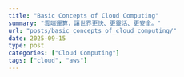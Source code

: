 ```yaml
---
title: "Basic Concepts of Cloud Computing"
summary: "雲端運算，讓世界更快、更靈活、更安全。"
url: "posts/basic_concepts_of_cloud_computing/"
date: 2025-09-15
type: post
categories: ["Cloud Computing"]
tags: ["cloud", "aws"]
---
```


